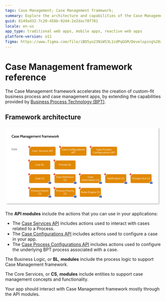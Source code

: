 ```yaml
---
tags: Case Management; Case Management framework;
summary: Explore the architecture and capabilities of the Case Management framework in OutSystems 11 (O11) for streamlined business process app development.
guid: 8149ad32-7c20-458b-92d4-2e2dac78f781
locale: en-us
app_type: traditional web apps, mobile apps, reactive web apps
platform-version: o11
figma: https://www.figma.com/file/iBD5yo23NiW53L1zdPqGGM/Developing%20an%20Application?node-id=4376:1916
---
```


# Case Management framework reference

The Case Management framework accelerates the creation of custom-fit business process and case management apps, by extending the capabilities provided by [Business Process Technology (BPT)](../../../processes/intro.md).

## Framework architecture

![Diagram illustrating the architecture of the Case Management framework, including API modules, Business Logic modules, and Core Services modules](images/cmf-archi.png "Case Management Framework Architecture")

The **API modules** include the actions that you can use in your applications:

* The [Case Services API](auto/CaseServices_API.final.md) includes actions used to interact with cases related to a Process.
* The [Case Configurations API](auto/CaseConfigurations_API.final.md) includes actions used to configure a case in your app.
* The [Case Process Configurations API](auto/CaseProcessConfigurations_API.final.md) includes actions used to configure the underlying BPT process associated with a case.

The Business Logic, or **BL**, **modules** include the process logic to support Case Management framework.

The Core Services, or **CS**, **modules** include entities to support case management concepts and functionality.

Your app should interact with Case Management framework mostly through the API modules.
